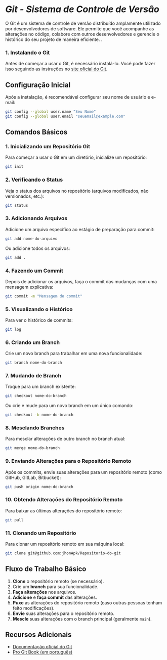 
# _Git - Sistema de Controle de Versão_

O Git é um sistema de controle de versão distribuído amplamente utilizado por desenvolvedores de software. Ele permite que você acompanhe as alterações no código, colabore com outros desenvolvedores e gerencie o histórico do seu projeto de maneira eficiente.
.
### 1. **Instalando o Git**
Antes de começar a usar o Git, é necessário instalá-lo. Você pode fazer isso seguindo as instruções no [site oficial do Git](https://git-scm.com/).

## Configuração Inicial

Após a instalação, é recomendável configurar seu nome de usuário e e-mail:

```bash
git config --global user.name "Seu Nome"
git config --global user.email "seuemail@example.com"
```

## Comandos Básicos

### 1. Inicializando um Repositório Git
Para começar a usar o Git em um diretório, inicialize um repositório:
```bash
git init
```

### 2. Verificando o Status
Veja o status dos arquivos no repositório (arquivos modificados, não versionados, etc.):
```bash
git status
```

### 3. Adicionando Arquivos
Adicione um arquivo específico ao estágio de preparação para commit:
```bash
git add nome-do-arquivo
```

Ou adicione todos os arquivos:
```bash
git add .
```

### 4. Fazendo um Commit
Depois de adicionar os arquivos, faça o commit das mudanças com uma mensagem explicativa:
```bash
git commit -m "Mensagem do commit"
```

### 5. Visualizando o Histórico
Para ver o histórico de commits:
```bash
git log
```

### 6. Criando um Branch
Crie um novo branch para trabalhar em uma nova funcionalidade:
```bash
git branch nome-do-branch
```

### 7. Mudando de Branch
Troque para um branch existente:
```bash
git checkout nome-do-branch
```

Ou crie e mude para um novo branch em um único comando:
```bash
git checkout -b nome-do-branch
```

### 8. Mesclando Branches
Para mesclar alterações de outro branch no branch atual:
```bash
git merge nome-do-branch
```

### 9. Enviando Alterações para o Repositório Remoto
Após os commits, envie suas alterações para um repositório remoto (como GitHub, GitLab, Bitbucket):
```bash
git push origin nome-do-branch
```

### 10. Obtendo Alterações do Repositório Remoto
Para baixar as últimas alterações do repositório remoto:
```bash
git pull
```

### 11. Clonando um Repositório
Para clonar um repositório remoto em sua máquina local:
```bash
git clone git@github.com:jhonApk/Repositorio-do-git
```

## Fluxo de Trabalho Básico

1. **Clone** o repositório remoto (se necessário).
2. Crie um **branch** para sua funcionalidade.
3. **Faça alterações** nos arquivos.
4. **Adicione** e **faça commit** das alterações.
5. **Puxe** as alterações do repositório remoto (caso outras pessoas tenham feito modificações).
6. **Envie** suas alterações para o repositório remoto.
7. **Mescle** suas alterações com o branch principal (geralmente `main`).

## Recursos Adicionais

- [Documentação oficial do Git](https://git-scm.com/doc)
- [Pro Git Book (em português)](https://git-scm.com/book/pt-br/)


